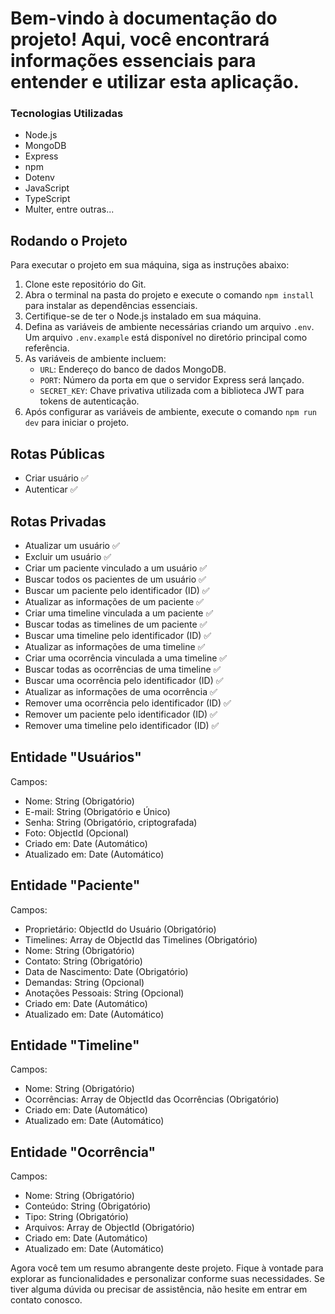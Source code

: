 ﻿<!DOCTYPE html>
<html>
<head>
   
</head>
<body>

<h1>Bem-vindo à documentação do projeto! Aqui, você encontrará informações essenciais para entender e utilizar esta aplicação.</h1>

<h3>Tecnologias Utilizadas</h3>
<ul>
    <li>Node.js</li>
    <li>MongoDB</li>
    <li>Express</li>
    <li>npm</li>
    <li>Dotenv</li>
    <li>JavaScript</li>
    <li>TypeScript</li>
    <li>Multer, entre outras...</li>
</ul>

<h2>Rodando o Projeto</h2>
<p>Para executar o projeto em sua máquina, siga as instruções abaixo:</p>

<ol>
    <li>Clone este repositório do Git.</li>
    <li>Abra o terminal na pasta do projeto e execute o comando <code>npm install</code> para instalar as dependências essenciais.</li>
    <li>Certifique-se de ter o Node.js instalado em sua máquina.</li>
    <li>Defina as variáveis de ambiente necessárias criando um arquivo <code>.env</code>. Um arquivo <code>.env.example</code> está disponível no diretório principal como referência.</li>
    <li>As variáveis de ambiente incluem:
        <ul>
            <li><code>URL</code>: Endereço do banco de dados MongoDB.</li>
            <li><code>PORT</code>: Número da porta em que o servidor Express será lançado.</li>
            <li><code>SECRET_KEY</code>: Chave privativa utilizada com a biblioteca JWT para tokens de autenticação.</li>
        </ul>
    </li>
    <li>Após configurar as variáveis de ambiente, execute o comando <code>npm run dev</code> para iniciar o projeto.</li>
</ol>

<h2>Rotas Públicas</h2>
<ul>
    <li>Criar usuário ✅</li>
    <li>Autenticar ✅</li>
</ul>

<h2>Rotas Privadas</h2>
<ul>
    <li>Atualizar um usuário ✅</li>
    <li>Excluir um usuário ✅</li>
    <li>Criar um paciente vinculado a um usuário ✅</li>
    <li>Buscar todos os pacientes de um usuário ✅</li>
    <li>Buscar um paciente pelo identificador (ID) ✅</li>
    <li>Atualizar as informações de um paciente ✅</li>
    <li>Criar uma timeline vinculada a um paciente ✅</li>
    <li>Buscar todas as timelines de um paciente ✅</li>
    <li>Buscar uma timeline pelo identificador (ID) ✅</li>
    <li>Atualizar as informações de uma timeline ✅</li>
    <li>Criar uma ocorrência vinculada a uma timeline ✅</li>
    <li>Buscar todas as ocorrências de uma timeline ✅</li>
    <li>Buscar uma ocorrência pelo identificador (ID) ✅</li>
    <li>Atualizar as informações de uma ocorrência ✅</li>
    <li>Remover uma ocorrência pelo identificador (ID) ✅</li>
    <li>Remover um paciente pelo identificador (ID) ✅</li>
    <li>Remover uma timeline pelo identificador (ID) ✅</li>
</ul>

<h2>Entidade "Usuários"</h2>
<p>Campos:</p>
<ul>
    <li>Nome: String (Obrigatório)</li>
    <li>E-mail: String (Obrigatório e Único)</li>
    <li>Senha: String (Obrigatório, criptografada)</li>
    <li>Foto: ObjectId (Opcional)</li>
    <li>Criado em: Date (Automático)</li>
    <li>Atualizado em: Date (Automático)</li>
</ul>

<h2>Entidade "Paciente"</h2>
<p>Campos:</p>
<ul>
    <li>Proprietário: ObjectId do Usuário (Obrigatório)</li>
    <li>Timelines: Array de ObjectId das Timelines (Obrigatório)</li>
    <li>Nome: String (Obrigatório)</li>
    <li>Contato: String (Obrigatório)</li>
    <li>Data de Nascimento: Date (Obrigatório)</li>
    <li>Demandas: String (Opcional)</li>
    <li>Anotações Pessoais: String (Opcional)</li>
    <li>Criado em: Date (Automático)</li>
    <li>Atualizado em: Date (Automático)</li>
</ul>

<h2>Entidade "Timeline"</h2>
<p>Campos:</p>
<ul>
    <li>Nome: String (Obrigatório)</li>
    <li>Ocorrências: Array de ObjectId das Ocorrências (Obrigatório)</li>
    <li>Criado em: Date (Automático)</li>
    <li>Atualizado em: Date (Automático)</li>
</ul>

<h2>Entidade "Ocorrência"</h2>
<p>Campos:</p>
<ul>
    <li>Nome: String (Obrigatório)</li>
    <li>Conteúdo: String (Obrigatório)</li>
    <li>Tipo: String (Obrigatório)</li>
    <li>Arquivos: Array de ObjectId (Obrigatório)</li>
    <li>Criado em: Date (Automático)</li>
    <li>Atualizado em: Date (Automático)</li>
</ul>

<p>Agora você tem um resumo abrangente deste projeto. Fique à vontade para explorar as funcionalidades e personalizar conforme suas necessidades. Se tiver alguma dúvida ou precisar de assistência, não hesite em entrar em contato conosco.</p>

</body>
</html>

</body>
</html>
